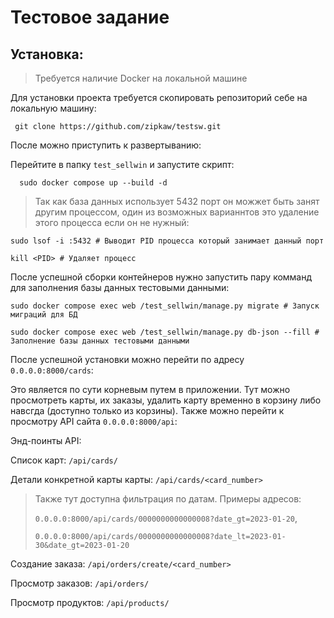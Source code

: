 # Тестовое задание

## Установка:

> Требуется наличие Docker на локальной машине

Для установки проекта требуется скопировать репозиторий себе на локальную машину:

     git clone https://github.com/zipkaw/testsw.git
  
После можно приступить к развертыванию:

Перейтите в папку `test_sellwin` и запустите скрипт:
  
      sudo docker compose up --build -d
  
>Так как база данных использует 5432 порт он можжет быть занят другим процессом, один из возможных варианнтов это удаление этого процесса если он не нужный: 
    
    sudo lsof -i :5432 # Выводит PID процесса который занимает данный порт
 
    kill <PID> # Удаляет процесс
    
После успешной сборки контейнеров нужно запустить пару комманд для заполнения базы данных тестовыми данными: 

    sudo docker compose exec web /test_sellwin/manage.py migrate # Запуск миграций для БД
    
    sudo docker compose exec web /test_sellwin/manage.py db-json --fill # Заполнение базы данных тестовыми данными
    
После успешной установки можно перейти по адресу `0.0.0.0:8000/cards`:

Это является по сути корневым путем в приложении. Тут можно просмотреть карты, их заказы, удалить карту временно в корзину либо навсгда (доступно только из корзины). Также можно перейти к просмотру API сайта `0.0.0.0:8000/api`:

Энд-поинты API:

Список карт:
    `/api/cards/`

Детали конкретной карты карты: 
    `/api/cards/<card_number>`

> Также тут доступна фильтрация по датам. Примеры адресов: 
> 
> `0.0.0.0:8000/api/cards/0000000000000008?date_gt=2023-01-20`, 
> 
> `0.0.0.0:8000/api/cards/0000000000000008?date_lt=2023-01-30&date_gt=2023-01-20`     

Создание заказа:
    `/api/orders/create/<card_number>`
    
Просмотр заказов:
    `/api/orders/`
    
Просмотр продуктов:
    `/api/products/`


